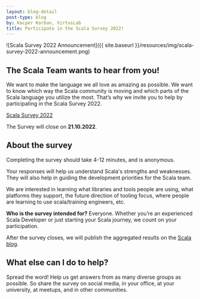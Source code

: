 ```yaml
---
layout: blog-detail
post-type: blog
by: Kacper Korban, VirtusLab
title: Participate in the Scala Survey 2022!
---
```


![Scala Survey 2022 Announcement]({{ site.baseurl }}/resources/img/scala-survey-2022-announcement.png)

## The Scala Team wants to hear from you!

We want to make the language we all love as amazing as possible. We want to know which way the Scala community is moving and which parts of the Scala language you utilize the most. That’s why we invite you to help by participating in the Scala Survey 2022.

[Scala Survey 2022](https://scala-survey-2022.virtuslab.com/)

The Survey will close on **21.10.2022**.

## About the survey

Completing the survey should take 4-12 minutes, and is anonymous. 

Your responses will help us understand Scala's strengths and weaknesses. They will also help in guiding the development priorities for the Scala team.

We are interested in learning what libraries and tools people are using, what platforms they support, the future direction of tooling focus, where people are learning to use scala/training engineers, etc.

**Who is the survey intended for?** Everyone. Whether you’re an experienced Scala Developer or just starting your Scala journey, we count on your participation.

After the survey closes, we will publish the aggregated results on the [Scala blog](https://www.scala-lang.org/blog/).

## What else can I do to help?

Spread the word! Help us get answers from as many diverse groups as possible. So share the survey on social media, in your office, at your university, at meetups, and in other communities.
